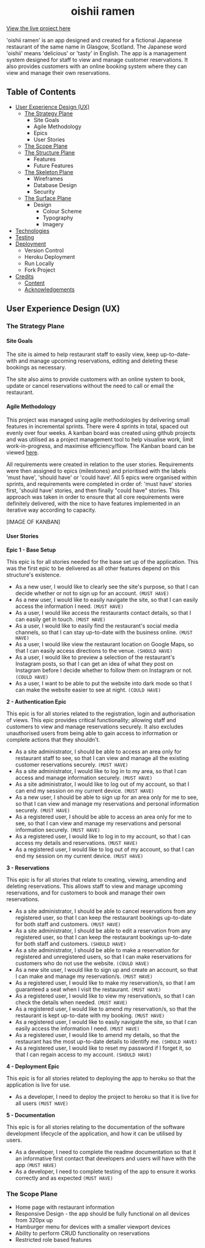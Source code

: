 <h1  align="center">oishii ramen</h1>

[View the live project here](link)

'oishii ramen' is an app designed and created for a fictional Japanese restaurant of the same name in Glasgow, Scotland. The Japanese word 'oishii' means 'delicious' or 'tasty' in English. The app is a management system designed for staff to view and manage customer reservations. It also provides customers with an online booking system where they can view and manage their own reservations.

## Table of Contents
- [User Experience Design (UX)]()
	 -   [The Strategy Plane]()
		    -   Site Goals
		    -   Agile Methodology
		    -   Epics
		    -   User Stories
	-   [The Scope Plane]()
	-   [The Structure Plane]()
	    -   Features
	    -   Future Features
	-   [The Skeleton Plane]()
	    -   Wireframes
	    -   Database Design
	    -   Security
	-   [The Surface Plane]()
	    -   Design
	        -   Colour Scheme
	        -   Typography
	        -   Imagery
-   [Technologies]()
-   [Testing]()
-   [Deployment]()
    -   Version Control
    -   Heroku Deployment
    -   Run Locally
    -   Fork Project
-   [Credits]()
    -   [Content]()
    -   [Acknowledgements]()

## User Experience Design (UX)

### The Strategy Plane

#### Site Goals
The site is aimed to help restaurant staff to easily view, keep up-to-date-with and manage upcoming reservations, editing and deleting these bookings as necessary.

The site also aims to provide customers with an online system to book, update or cancel reservations without the need to call or email the restaurant. 

#### Agile Methodology

This project was managed using agile methodologies by delivering small features in incremental sprints. There were 4 sprints in total, spaced out evenly over four weeks. A kanban board was created using github projects and was utilised as a project management tool to help visualise work, limit work-in-progress, and maximise efficiency/flow. The Kanban board can be viewed [here](https://github.com/SamarZiadat/oishii-ramen/projects). 

All requirements were created in relation to the user stories. Requirements were then assigned to epics (milestones) and prioritised with the labels 'must have', 'should have' or 'could have'. All 5 epics were organised within sprints, and requirements were completed in order of: 'must have' stories first, 'should have' stories, and then finally "could have" stories. This approach was taken in order to ensure that all core requirements were definitely delivered, with the nice to have features implemented in an iterative way according to capacity.

[IMAGE OF KANBAN]

#### User Stories

**Epic 1 - Base Setup**

This epic is for all stories needed for the base set up of the application. This was the first epic to be delivered as all other features depend on this structure's existence.

-   As a new user, I would like to clearly see the site's purpose, so that I can decide whether or not to sign up for an account.  `(MUST HAVE)`
- As a new user, I would like to easily navigate the site, so that I can easily access the information I need.  `(MUST HAVE)`
-   As a user, I would like access the restaurants contact details, so that I can easily get in touch.  `(MUST HAVE)`
-   As a user, I would like to easily find the restaurant's social media channels, so that I can stay up-to-date with the business online.  `(MUST HAVE)`
-  As a user, I would like view the restaurant location on Google Maps, so that I can easily access directions to the venue.  `(SHOULD HAVE)`
- As a user, I would like to preview a selection of the restaurant's Instagram posts, so that I can get an idea of what they post on Instagram before I decide whether to follow them on Instagram or not.  `(COULD HAVE)`
-   As a user, I want to be able to put the website into dark mode so that I can make the website easier to see at night.  `(COULD HAVE)`

**2 - Authentication Epic**

This epic is for all stories related to the registration, login and authorisation of views. This epic provides critical functionality; allowing staff and customers to view and manage reservations securely. It also excludes unauthorised users from being able to gain access to information or complete actions that they shouldn't.

-   As a site administrator, I should be able to access an area only for restaurant staff to see, so that I can view and manage all the existing customer reservations securely.  `(MUST HAVE)`
-  As a site administrator, I would like to log in to my area, so that I can access and manage information securely.  `(MUST HAVE)`
-   As a site administrator, I would like to log out of my account, so that I can end my session on my current device.  `(MUST HAVE)`
- As a new user, I should be able to sign up for an area only for me to see, so that I can view and manage my reservations and personal information securely.  `(MUST HAVE)`
- As a registered user, I should be able to access an area only for me to see, so that I can view and manage my reservations and personal information securely.  `(MUST HAVE)`
-   As a registered user, I would like to log in to my account, so that I can access my details and reservations.  `(MUST HAVE)`
-   As a registered user, I would like to log out of my account, so that I can end my session on my current device.  `(MUST HAVE)`

**3 - Reservations**

This epic is for all stories that relate to creating, viewing, amending and deleting reservations. This allows staff to view and manage upcoming reservations, and for customers to book and manage their own reservations.

-   As a site administrator, I should be able to cancel reservations from any registered user, so that I can keep the restaurant bookings up-to-date for both staff and customers.  `(MUST HAVE)`
-   As a site administrator, I should be able to edit a reservation from any registered user, so that I can keep the restaurant bookings up-to-date for both staff and customers.  `(SHOULD HAVE)`
- As a site administrator, I should be able to make a reservation for registered and unregistered users, so that I can make reservations for customers who do not use the website.  `(COULD HAVE)`
-   As a new site user, I would like to sign up and create an account, so that I can make and manage my reservation/s.  `(MUST HAVE)`
-    As a registered user, I would like to make my reservation/s, so that I am guaranteed a seat when I visit the restaurant.  `(MUST HAVE)`
-   As a registered user, I would like to view my reservation/s, so that I can check the details when needed.  `(MUST HAVE)`
-   As a registered user, I would like to amend my reservation/s, so that the restaurant is kept up-to-date with my booking.  `(MUST HAVE)`
- As a registered user, I would like to easily navigate the site, so that I can easily access the information I need.  `(MUST HAVE)`
-    As a registered user, I would like to amend my details, so that the restaurant has the most up-to-date details to identify me.  `(SHOULD HAVE)`
-  As a registered user, I would like to reset my password if I forget it, so that I can regain access to my account.  `(SHOULD HAVE)`

**4 - Deployment Epic**

This epic is for all stories related to deploying the app to heroku so that the application is live for use.

- As a developer, I need to deploy the project to heroku so that it is live for all users `(MUST HAVE)`

**5 - Documentation**

This epic is for all stories relating to the documentation of the software development lifecycle of the application, and how it can be utilised by users.

- As a developer, I need to complete the readme documentation so that it an informative first contact that developers and users will have with the app  `(MUST HAVE)`
-  As a developer, I need to complete testing of the app to ensure it works correctly and as expected `(MUST HAVE)`

### The Scope Plane

-   Home page with restaurant information
-   Responsive Design - the app should be fully functional on all devices from 320px up
-   Hamburger menu for devices with a smaller viewport devices
- Ability to perform CRUD functionality on reservations
-   Restricted role based features
